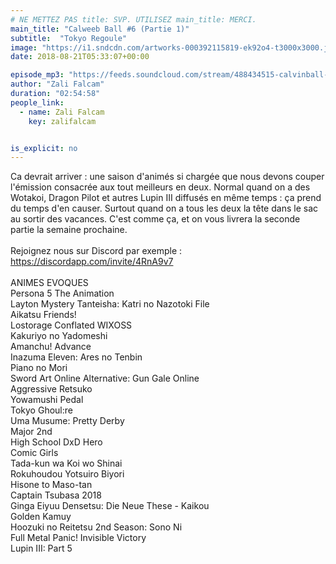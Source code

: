 ```yaml
---
# NE METTEZ PAS title: SVP. UTILISEZ main_title: MERCI.
main_title: "Calweeb Ball #6 (Partie 1)"
subtitle:  "Tokyo Regoule"
image: "https://i1.sndcdn.com/artworks-000392115819-ek92o4-t3000x3000.jpg"
date: 2018-08-21T05:33:07+00:00

episode_mp3: "https://feeds.soundcloud.com/stream/488434515-calvinball-radio-calweeb-ball-6-partie-1-tokyo-regoule.mp3"
author: "Zali Falcam"
duration: "02:54:58"
people_link: 
  - name: Zali Falcam
    key: zalifalcam


is_explicit: no
---
```


<PodcastHeader/>

<!-- ECRIRE LA DESCRIPTION DE L'EPISODE SOUS CETTE LIGNE -->
Ca devrait arriver : une saison d'animés si chargée que nous devons couper l'émission consacrée aux tout meilleurs en deux. Normal quand on a des Wotakoi, Dragon Pilot et autres Lupin III diffusés en même temps : ça prend du temps d'en causer. Surtout quand on a tous les deux la tête dans le sac au sortir des vacances. C'est comme ça, et on vous livrera la seconde partie la semaine prochaine.<br><br>Rejoignez nous sur Discord par exemple : https://discordapp.com/invite/4RnA9v7<br><br>ANIMES EVOQUES<br>Persona 5 The Animation<br>Layton Mystery Tanteisha: Katri no Nazotoki File<br>Aikatsu Friends!<br>Lostorage Conflated WIXOSS<br>Kakuriyo no Yadomeshi<br>Amanchu! Advance<br>Inazuma Eleven: Ares no Tenbin<br>Piano no Mori <br>Sword Art Online Alternative: Gun Gale Online<br>Aggressive Retsuko<br>Yowamushi Pedal <br>Tokyo Ghoul:re<br>Uma Musume: Pretty Derby<br>Major 2nd <br>High School DxD Hero<br>Comic Girls<br>Tada-kun wa Koi wo Shinai<br>Rokuhoudou Yotsuiro Biyori<br>Hisone to Maso-tan <br>Captain Tsubasa 2018<br>Ginga Eiyuu Densetsu: Die Neue These - Kaikou<br>Golden Kamuy<br>Hoozuki no Reitetsu 2nd Season: Sono Ni<br>Full Metal Panic! Invisible Victory<br>Lupin III: Part 5

